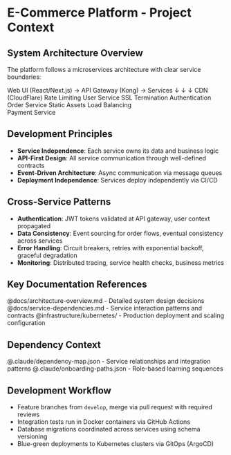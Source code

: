 # E-Commerce Platform - Project Context

## System Architecture Overview

The platform follows a microservices architecture with clear service boundaries:

Web UI (React/Next.js) → API Gateway (Kong) → Services
    ↓                           ↓                 ↓
CDN (CloudFlare)        Rate Limiting          User Service
SSL Termination         Authentication         Order Service
Static Assets           Load Balancing         
Payment Service

## Development Principles

- **Service Independence**: Each service owns its data and business logic
- **API-First Design**: All service communication through well-defined contracts
- **Event-Driven Architecture**: Async communication via message queues
- **Deployment Independence**: Services deploy independently via CI/CD

## Cross-Service Patterns

- **Authentication**: JWT tokens validated at API gateway, user context propagated
- **Data Consistency**: Event sourcing for order flows, eventual consistency across services
- **Error Handling**: Circuit breakers, retries with exponential backoff, graceful degradation
- **Monitoring**: Distributed tracing, service health checks, business metrics

## Key Documentation References
@docs/architecture-overview.md - Detailed system design decisions
@docs/service-dependencies.md - Service interaction patterns and contracts
@infrastructure/kubernetes/ - Production deployment and scaling configuration

## Dependency Context 
@.claude/dependency-map.json - Service relationships and integration patterns
@.claude/onboarding-paths.json - Role-based learning sequences

## Development Workflow
- Feature branches from `develop`, merge via pull request with required reviews
- Integration tests run in Docker containers via GitHub Actions
- Database migrations coordinated across services using schema versioning
- Blue-green deployments to Kubernetes clusters via GitOps (ArgoCD)